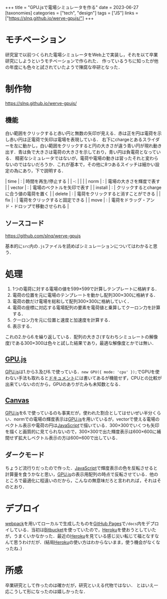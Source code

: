 +++
title = "GPU.jsで電場シミュレータを作る"
date = 2023-06-27
[taxonomies]
categories = ["tech", "design"]
tags = ["JS"]
links = ["https://slnq.github.io/werve-gpujs/"]
+++

# モチベーション
研究室で以前つくられた電場シミュレータをWeb上で実装し，それを以て卒業研究にしようというモチベーションで作られた．
作っているうちに知ったが他の年度にも色々と試されていたようで陳腐な卒研となった．
# 制作物
<https://slnq.github.io/werve-gpujs/>
## 機能
白い範囲をクリックすると赤い円と無数の矢印が見える．赤は正を円は電荷を示し赤い円は正電荷で矢印は電場を表現している．
右下にchargeとあるスライダーを左に動かし，白い範囲をクリックすると円の大きさが違う青い円が現れ動き出す．青は負で大きさは電荷の大きさを示しており，青い円は負電荷となっている．
精密なシミュレータではないが，電荷や電場の動きは習ったそれと変わらないのではないだろうか．これが基本で，その他に8つあるスイッチは細かい設定の為にあり，下で説明する．

| time | : | 時間を再生/停止する |
| -: | | |
| norm | : | 電場の大きさを輝度で表す |
| vector | : | 電場のベクトルを矢印で表す |
| install | : | クリックするとchargeに合う値の電荷を置く |
| delete | : | 電荷をクリックすると消すことができる |
| fix | : | 電荷をクリックすると固定できる |
| move | : | 電荷をドラッグ・アンド・ドロップで移動させられる |

## ソースコード
<https://github.com/slnq/werve-gpujs>

基本的に`src`内の`.js`ファイルを読めばシミュレーションについてはわかると思う．

# 処理
1. 1つの電荷に対する電場の値を599×599で計算しテンプレートに格納する．
1. 電荷の位置を元に電場のテンプレートを動かし配列300×300に格納する．
1. 電荷の数だけ電場を総和して配列300×300に格納していく．
1. 電荷の座標に対応する電場配列の要素を電荷値と乗算してクーロン力を計算する．
1. クーロン力を元に位置と速度と加速度を計算する．
1. 表示する．

これの2.から6.を繰り返している．配列の大きさ(すなわちシミュレートの解像度)である300×300は色々と試した結果であり，最適な解像度とかでは無い．

## [GPU.js](https://gpu.rocks/#/)
[GPU.js](https://gpu.rocks/#/)は1.から3.及び6.で使っている．`new GPU({ mode: 'cpu' });`でGPUを使わない手法も取れると[ドキュメント](https://github.com/gpujs/gpu.js)には書いてあるが機能せず，CPUとの比較が出来ていないのだから，GPUのありがたみも未知数となる．

## [Canvas](https://developer.mozilla.org/ja/docs/Web/HTML/Element/canvas)
[GPU.js](https://gpu.rocks/#/)を6.で使っているのも事実だが，使われた割合としてはせいぜい半分くらい．normでの電場の輝度表示は[GPU.js](https://gpu.rocks/#/)を用いているが，vectorで使える電場のベクトル表示や電荷の円は[JavaScript](https://developer.mozilla.org/ja/docs/Web/JavaScript)で描いている．300×300でいくつも矢印を描くと画質的に見てられないので，300×300で出た輝度表示は600×600に補間せず拡大しベクトル表示の方は600×600で出している．

## ダークモード
ちょうど流行りだったので作った．[JavaScript](https://developer.mozilla.org/ja/docs/Web/JavaScript)で輝度表示の色を反転させると計算量を食うかなと思い，[GPU.js](https://gpu.rocks/#/)の表示用配列の時点で反転させている．他のところで最適化に程遠いのだから，こんなの無意味だろと言われれば，それはそのとおり．

# デプロイ
[webpack](https://webpack.js.org/)を用いてローカルで生成したものを[GitHub Pages](https://docs.github.com/ja/pages/getting-started-with-github-pages/about-github-pages)で`/docs`内をデプロイしている．当初は[Bitbucket](https://bitbucket.org/)を使っていたので，[Heroku](https://jp.heroku.com/)を使おうとしていたが，うまくいかなかった．最近の[Heroku](https://jp.heroku.com/)を見ている感じ災い転じて福となすなんて思うわけだが．(結局[Heroku](https://jp.heroku.com/)の使い方はわからないまま，使う機会がなくなったね．)

# 所感
卒業研究として作ったのは確かだが，研究といえる代物ではない．
とはいえ一応こうして形になったのは嬉しかったな．